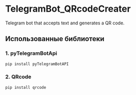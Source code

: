 # TelegramBot_QRcodeCreater
Telegram bot that accepts text and generates a QR code.

## Использованные библиотеки

### 1. pyTelegramBotApi
```python
pip install pyTelegramBotAPI
```

### 2. QRcode
```python
pip install qrcode
```
